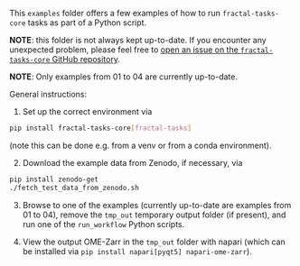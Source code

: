 This `examples` folder offers a few examples of how to run `fractal-tasks-core`
tasks as part of a Python script.

**NOTE**: this folder is not always kept up-to-date. If you encounter any
unexpected problem, please feel free to [open an issue on the
`fractal-tasks-core` GitHub
repository](https://github.com/fractal-analytics-platform/fractal-tasks-core/issues/new/choose).

**NOTE**: Only examples from 01 to 04 are currently up-to-date.

General instructions:

1. Set up the correct environment via
```bash
pip install fractal-tasks-core[fractal-tasks]
```
(note this can be done e.g. from a venv or from a conda environment).

2. Download the example data from Zenodo, if necessary, via
```bash
pip install zenodo-get
./fetch_test_data_from_zenodo.sh
```

3. Browse to one of the examples (currently up-to-date are examples from 01 to
   04), remove the `tmp_out` temporary output folder (if present), and run one
   of the `run_workflow` Python scripts.

4. View the output OME-Zarr in the `tmp_out` folder with napari (which can be
   installed via `pip install napari[pyqt5] napari-ome-zarr`).
